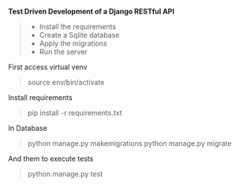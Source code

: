 **Test Driven Development of a Django RESTful API**


>  - Install the requirements
>  - Create a Sqlite database
>  - Apply the migrations
>  - Run the server


First access virtual venv
> source env/bin/activate


Install requirements
> pip install -r requirements.txt

In Database
> python manage.py makemigrations
> python manage.py migrate

And them to execute tests
> python manage.py test
